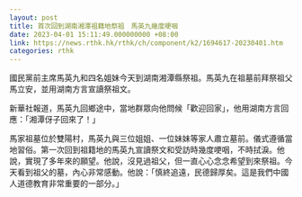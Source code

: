 ```yaml
---
layout: post
title: 首次回到湖南湘潭祖籍地祭祖　馬英九幾度哽咽
date: 2023-04-01 15:11:49.000000000 +08:00
link: https://news.rthk.hk/rthk/ch/component/k2/1694617-20230401.htm
categories: rthk
---
```


國民黨前主席馬英九和四名姐妹今天到湖南湘潭縣祭祖。馬英九在祖墓前拜祭祖父馬立安，並用湖南方言宣讀祭祖文。

新華社報道，馬英九回鄉途中，當地群眾向他問候「歡迎回家」，他用湖南方言回應：「湘潭伢子回來了！」

馬家祖墓位於雙陽村，馬英九與三位姐姐、一位妹妹等家人肅立墓前。儀式遵循當地習俗。第一次回到祖籍地的馬英九宣讀祭文和受訪時幾度哽咽，不時拭淚。他說，實現了多年來的願望。他說，沒見過祖父，但一直心心念念希望到來祭祖。今天看到祖父的墓，內心非常感動。他說：「慎終追遠，民德歸厚矣。這是我們中國人道德教育非常重要的一部分。」
　　
